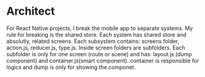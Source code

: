 # Architect
For React Native projects, I break the mobile app to separate systems. My rule for breaking is the shared store. Each system has shared store and absolutly, related screens. Each subsystem contains:
screens folder, action.js, reducer.js, type.js.
Inside screen folders are subfolders. Each subfolder is only for one screen (route or scene) and has: layout.js (dump component) and container.js(smart component).
container is responsible for logics and dump is only for showing the componet.
